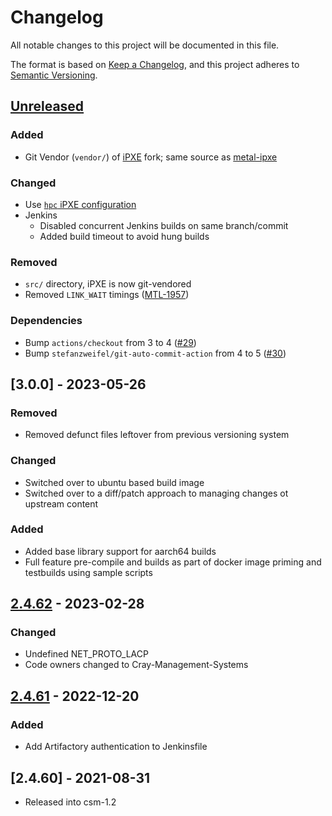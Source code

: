 # Changelog
All notable changes to this project will be documented in this file.

The format is based on [Keep a Changelog](https://keepachangelog.com/en/1.0.0/),
and this project adheres to [Semantic Versioning](https://semver.org/spec/v2.0.0.html).

## [Unreleased]

### Added

- Git Vendor (`vendor/`) of [iPXE](https://github.com/Cray-HPE/ipxe) fork; same source as [metal-ipxe](https://github.com/Cray-HPE/metal-ipxe)

### Changed

- Use [`hpc` iPXE configuration](https://github.com/Cray-HPE/ipxe/tree/master/src/config/hpc)
- Jenkins
    - Disabled concurrent Jenkins builds on same branch/commit
    - Added build timeout to avoid hung builds

### Removed
- `src/` directory, iPXE is now git-vendored
- Removed `LINK_WAIT` timings ([MTL-1957](https://jira-pro.it.hpe.com:8443/browse/MTL-1957))

### Dependencies
- Bump `actions/checkout` from 3 to 4 ([#29](https://github.com/Cray-HPE/ipxe-tpsw-clone/pull/29))
- Bump `stefanzweifel/git-auto-commit-action` from 4 to 5 ([#30](https://github.com/Cray-HPE/ipxe-tpsw-clone/pull/30))

## [3.0.0] - 2023-05-26
### Removed
- Removed defunct files leftover from previous versioning system
### Changed
- Switched over to ubuntu based build image
- Switched over to a diff/patch approach to managing changes ot upstream content
### Added
- Added base library support for aarch64 builds
- Full feature pre-compile and builds as part of docker image priming and testbuilds using sample scripts

## [2.4.62] - 2023-02-28
### Changed
- Undefined NET_PROTO_LACP
- Code owners changed to Cray-Management-Systems

## [2.4.61] - 2022-12-20
### Added
- Add Artifactory authentication to Jenkinsfile

## [2.4.60] - 2021-08-31
- Released into csm-1.2

[Unreleased]: https://github.com/Cray-HPE/ipxe-tpsw-clone/compare/v2.4.62...HEAD
[2.4.62]: https://github.com/Cray-HPE/ipxe-tpsw-clone/compare/v2.4.61...2.4.62
[2.4.61]: https://github.com/Cray-HPE/ipxe-tpsw-clone/compare/v2.4.60...2.4.61	
